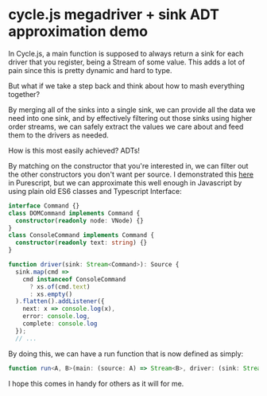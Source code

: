 # cycle.js megadriver + sink ADT approximation demo

In Cycle.js, a main function is supposed to always return a sink for each driver that you register, being a Stream of some value. This adds a lot of pain since this is pretty dynamic and hard to type.

But what if we take a step back and think about how to mash everything together?

By merging all of the sinks into a single sink, we can provide all the data we need into one sink, and by effectively filtering out those sinks using higher order streams, we can safely extract the values we care about and feed them to the drivers as needed.

How is this most easily achieved? ADTs!

By matching on the constructor that you're interested in, we can filter out the other constructors you don't want per source. I demonstrated this [here](https://github.com/justinwoo/purescript-cycle-adt-etch-sketch) in Purescript, but we can approximate this well enough in Javascript by using plain old ES6 classes and Typescript Interface:

```typescript
interface Command {}
class DOMCommand implements Command {
  constructor(readonly node: VNode) {}
}
class ConsoleCommand implements Command {
  constructor(readonly text: string) {}
}

function driver(sink: Stream<Command>): Source {
  sink.map(cmd =>
    cmd instanceof ConsoleCommand
      ? xs.of(cmd.text)
      : xs.empty()
  ).flatten().addListener({
    next: x => console.log(x),
    error: console.log,
    complete: console.log
  });
  // ...
```

By doing this, we can have a run function that is now defined as
simply:

```typescript
function run<A, B>(main: (source: A) => Stream<B>, driver: (sink: Stream<B>) => A)
```

I hope this comes in handy for others as it will for me.
